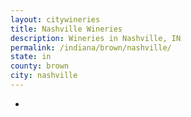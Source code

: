 ```yaml
---
layout: citywineries
title: Nashville Wineries
description: Wineries in Nashville, IN
permalink: /indiana/brown/nashville/
state: in
county: brown
city: nashville
---
```

-
